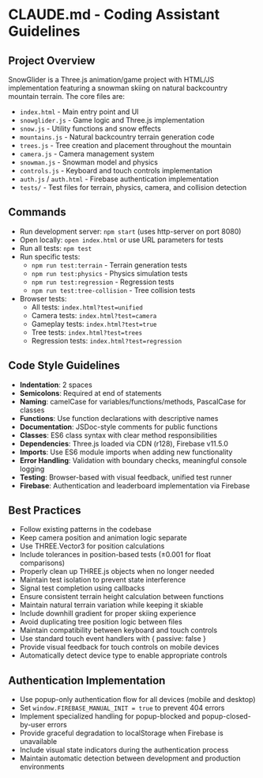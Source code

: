 # CLAUDE.md - Coding Assistant Guidelines

## Project Overview
SnowGlider is a Three.js animation/game project with HTML/JS implementation featuring a snowman skiing on natural backcountry mountain terrain. The core files are:
- `index.html` - Main entry point and UI
- `snowglider.js` - Game logic and Three.js implementation
- `snow.js` - Utility functions and snow effects
- `mountains.js` - Natural backcountry terrain generation code
- `trees.js` - Tree creation and placement throughout the mountain
- `camera.js` - Camera management system
- `snowman.js` - Snowman model and physics
- `controls.js` - Keyboard and touch controls implementation
- `auth.js` / `auth.html` - Firebase authentication implementation
- `tests/` - Test files for terrain, physics, camera, and collision detection

## Commands
- Run development server: `npm start` (uses http-server on port 8080)
- Open locally: `open index.html` or use URL parameters for tests
- Run all tests: `npm test`
- Run specific tests: 
  - `npm run test:terrain` - Terrain generation tests
  - `npm run test:physics` - Physics simulation tests
  - `npm run test:regression` - Regression tests
  - `npm run test:tree-collision` - Tree collision tests
- Browser tests: 
  - All tests: `index.html?test=unified`
  - Camera tests: `index.html?test=camera`
  - Gameplay tests: `index.html?test=true`
  - Tree tests: `index.html?test=trees`
  - Regression tests: `index.html?test=regression`

## Code Style Guidelines
- **Indentation**: 2 spaces
- **Semicolons**: Required at end of statements
- **Naming**: camelCase for variables/functions/methods, PascalCase for classes
- **Functions**: Use function declarations with descriptive names
- **Documentation**: JSDoc-style comments for public functions
- **Classes**: ES6 class syntax with clear method responsibilities
- **Dependencies**: Three.js loaded via CDN (r128), Firebase v11.5.0
- **Imports**: Use ES6 module imports when adding new functionality
- **Error Handling**: Validation with boundary checks, meaningful console logging
- **Testing**: Browser-based with visual feedback, unified test runner
- **Firebase**: Authentication and leaderboard implementation via Firebase

## Best Practices
- Follow existing patterns in the codebase
- Keep camera position and animation logic separate
- Use THREE.Vector3 for position calculations
- Include tolerances in position-based tests (±0.001 for float comparisons)
- Properly clean up THREE.js objects when no longer needed
- Maintain test isolation to prevent state interference
- Signal test completion using callbacks
- Ensure consistent terrain height calculation between functions
- Maintain natural terrain variation while keeping it skiable
- Include downhill gradient for proper skiing experience
- Avoid duplicating tree position logic between files
- Maintain compatibility between keyboard and touch controls
- Use standard touch event handlers with { passive: false }
- Provide visual feedback for touch controls on mobile devices
- Automatically detect device type to enable appropriate controls

## Authentication Implementation
- Use popup-only authentication flow for all devices (mobile and desktop)
- Set `window.FIREBASE_MANUAL_INIT = true` to prevent 404 errors 
- Implement specialized handling for popup-blocked and popup-closed-by-user errors
- Provide graceful degradation to localStorage when Firebase is unavailable
- Include visual state indicators during the authentication process
- Maintain automatic detection between development and production environments